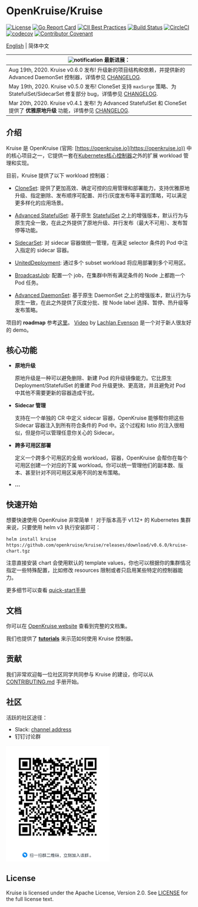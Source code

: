 # OpenKruise/Kruise

[![License](https://img.shields.io/badge/license-Apache%202-4EB1BA.svg)](https://www.apache.org/licenses/LICENSE-2.0.html)
[![Go Report Card](https://goreportcard.com/badge/github.com/openkruise/kruise)](https://goreportcard.com/report/github.com/openkruise/kruise)
[![CII Best Practices](https://bestpractices.coreinfrastructure.org/projects/2908/badge)](https://bestpractices.coreinfrastructure.org/en/projects/2908)
[![Build Status](https://travis-ci.org/openkruise/kruise.svg?branch=master)](https://travis-ci.org/openkruise/kruise)
[![CircleCI](https://circleci.com/gh/openkruise/kruise.svg?style=svg)](https://circleci.com/gh/openkruise/kruise)
[![codecov](https://codecov.io/gh/openkruise/kruise/branch/master/graph/badge.svg)](https://codecov.io/gh/openkruise/kruise)
[![Contributor Covenant](https://img.shields.io/badge/Contributor%20Covenant-v2.0%20adopted-ff69b4.svg)](./CODE_OF_CONDUCT.md)

[English](./README.md) | 简体中文

|![notification](docs/img/bell-outline-badge.svg) 最新进展：|
|------------------|
|Aug 19th, 2020. Kruise v0.6.0 发布! 升级新的项目结构和依赖，并提供新的 Advanced DaemonSet 控制器，详情参见 [CHANGELOG](CHANGELOG.md).|
|May 19th, 2020. Kruise v0.5.0 发布! CloneSet 支持 `maxSurge` 策略、为 StatefulSet/SidecarSet 修复部分 bug，详情参见 [CHANGELOG](CHANGELOG.md).|
|Mar 20th, 2020. Kruise v0.4.1 发布! 为 Advanced StatefulSet 和 CloneSet 提供了 **优雅原地升级** 功能，详情参见 [CHANGELOG](CHANGELOG.md).|

## 介绍

Kruise 是 OpenKruise (官网: [https://openkruise.io](https://openkruise.io)) 中的核心项目之一，它提供一套在[Kubernetes核心控制器](https://kubernetes.io/docs/concepts/overview/what-is-kubernetes/)之外的扩展 workload 管理和实现。

目前，Kruise 提供了以下 workload 控制器：

- [CloneSet](https://openkruise.io/zh-cn/docs/cloneset.html): 提供了更加高效、确定可控的应用管理和部署能力，支持优雅原地升级、指定删除、发布顺序可配置、并行/灰度发布等丰富的策略，可以满足更多样化的应用场景。

- [Advanced StatefulSet](https://openkruise.io/zh-cn/docs/advanced_statefulset.html): 基于原生 [StatefulSet](https://kubernetes.io/docs/concepts/workloads/controllers/statefulset/) 之上的增强版本，默认行为与原生完全一致，在此之外提供了原地升级、并行发布（最大不可用）、发布暂停等功能。

- [SidecarSet](https://openkruise.io/zh-cn/docs/sidecarset.html): 对 sidecar 容器做统一管理，在满足 selector 条件的 Pod 中注入指定的 sidecar 容器。

- [UnitedDeployment](https://openkruise.io/zh-cn/docs/uniteddeployment.html): 通过多个 subset workload 将应用部署到多个可用区。

- [BroadcastJob](https://openkruise.io/zh-cn/docs/broadcastjob.html): 配置一个 job，在集群中所有满足条件的 Node 上都跑一个 Pod 任务。

- [Advanced DaemonSet](https://openkruise.io/zh-cn/docs/advanced_daemonset.html): 基于原生 DaemonSet 之上的增强版本，默认行为与原生一致，在此之外提供了灰度分批、按 Node label 选择、暂停、热升级等发布策略。

项目的 **roadmap** 参考[这里](https://github.com/openkruise/kruise/projects)。
[Video](https://www.youtube.com/watch?v=elB7reZ6eAQ) by [Lachlan Evenson](https://github.com/lachie83) 是一个对于新人很友好的 demo。

## 核心功能

- **原地升级**

    原地升级是一种可以避免删除、新建 Pod 的升级镜像能力。它比原生 Deployment/StatefulSet 的重建 Pod 升级更快、更高效，并且避免对 Pod 中其他不需要更新的容器造成干扰。

- **Sidecar 管理**

    支持在一个单独的 CR 中定义 sidecar 容器，OpenKruise 能够帮你把这些 Sidecar 容器注入到所有符合条件的 Pod 中。这个过程和 Istio 的注入很相似，但是你可以管理任意你关心的 Sidecar。

- **跨多可用区部署**

    定义一个跨多个可用区的全局 workload，容器，OpenKruise 会帮你在每个可用区创建一个对应的下属 workload。你可以统一管理他们的副本数、版本、甚至针对不同可用区采用不同的发布策略。

- **...**

## 快速开始

想要快速使用 OpenKruise 非常简单！
对于版本高于 v1.12+ 的 Kubernetes 集群来说，只要使用 helm v3 执行安装即可：

```
helm install kruise https://github.com/openkruise/kruise/releases/download/v0.6.0/kruise-chart.tgz
```

注意直接安装 chart 会使用默认的 template values，你也可以根据你的集群情况指定一些特殊配置，比如修改 resources 限制或者只启用某些特定的控制器能力。

更多细节可以查看 [quick-start手册](https://openkruise.io/zh-cn/docs/quick_start.html)

## 文档

你可以在 [OpenKruise website](https://openkruise.io/zh-cn/docs/what_is_openkruise.html) 查看到完整的文档集。

我们也提供了 [**tutorials**](./docs/tutorial/README.md) 来示范如何使用 Kruise 控制器。

## 贡献

我们非常欢迎每一位社区同学共同参与 Kruise 的建设，你可以从 [CONTRIBUTING.md](CONTRIBUTING.md) 手册开始。

## 社区

活跃的社区途径：

- Slack: [channel address](https://join.slack.com/t/kruise-workspace/shared_invite/enQtNjU5NzQ0ODcyNjYzLWJlZGJiZjUwNGU5Y2U2ODI3N2JiODI4N2M1OWFlOTgzMDgyOWVkZGRjNzdmZTBjYzgxZmM5MjAyNjhhZTdmMjQ)
- 钉钉讨论群

<div>
  <img src="docs/img/openkruise-dev-group.JPG" width="280" title="dingtalk">
</div>

## License

Kruise is licensed under the Apache License, Version 2.0. See [LICENSE](./LICENSE.md) for the full license text.